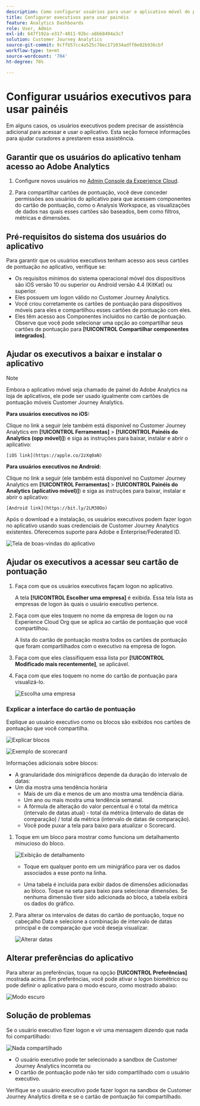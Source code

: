 ```yaml
---
description: Como configurar usuários para usar o aplicativo móvel do painel do Adobe Analytics
title: Configurar executivos para usar painéis
feature: Analytics Dashboards
role: User, Admin
exl-id: 647f192a-e317-4011-92bc-a8bb8494a3c7
solution: Customer Journey Analytics
source-git-commit: 9cffb57cc4a525c78ec171034adff0e02b936cbf
workflow-type: tm+mt
source-wordcount: '704'
ht-degree: 76%

---
```


# Configurar usuários executivos para usar painéis

Em alguns casos, os usuários executivos podem precisar de assistência adicional para acessar e usar o aplicativo. Esta seção fornece informações para ajudar curadores a prestarem essa assistência.

## Garantir que os usuários do aplicativo tenham acesso ao Adobe Analytics

1. Configure novos usuários no [Admin Console da Experience Cloud](https://experienceleague.adobe.com/docs/analytics/admin/admin-console/permissions/product-profile.html?lang=pt-BR).

1. Para compartilhar cartões de pontuação, você deve conceder permissões aos usuários do aplicativo para que acessem componentes do cartão de pontuação, como o Analysis Workspace, as visualizações de dados nas quais esses cartões são baseados, bem como filtros, métricas e dimensões.

## Pré-requisitos do sistema dos usuários do aplicativo

Para garantir que os usuários executivos tenham acesso aos seus cartões de pontuação no aplicativo, verifique se:

* Os requisitos mínimos do sistema operacional móvel dos dispositivos são iOS versão 10 ou superior ou Android versão 4.4 (KitKat) ou superior.
* Eles possuem um logon válido no Customer Journey Analytics.
* Você criou corretamente os cartões de pontuação para dispositivos móveis para eles e compartilhou esses cartões de pontuação com eles.
* Eles têm acesso aos Componentes incluídos no cartão de pontuação. Observe que você pode selecionar uma opção ao compartilhar seus cartões de pontuação para **[!UICONTROL Compartilhar componentes integrados]**.

## Ajudar os executivos a baixar e instalar o aplicativo

>[!NOTE]
>
>Embora o aplicativo móvel seja chamado de painel do Adobe Analytics na loja de aplicativos, ele pode ser usado igualmente com cartões de pontuação móveis Customer Journey Analytics.

**Para usuários executivos no iOS:**

Clique no link a seguir (ele também está disponível no Customer Journey Analytics em **[!UICONTROL Ferramentas]** > **[!UICONTROL Painéis do Analytics (opp móvel)]**) e siga as instruções para baixar, instalar e abrir o aplicativo:

`[iOS link](https://apple.co/2zXq0aN)`

**Para usuários executivos no Android:**

Clique no link a seguir (ele também está disponível no Customer Journey Analytics em **[!UICONTROL Ferramentas]** > **[!UICONTROL Painéis do Analytics (aplicativo móvel)]**) e siga as instruções para baixar, instalar e abrir o aplicativo:

`[Android link](https://bit.ly/2LM38Oo)`

Após o download e a instalação, os usuários executivos podem fazer logon no aplicativo usando suas credenciais de Customer Journey Analytics existentes. Oferecemos suporte para Adobe e Enterprise/Federated ID.

![Tela de boas-vindas do aplicativo](assets/welcome.png)

## Ajudar os executivos a acessar seu cartão de pontuação

1. Faça com que os usuários executivos façam logon no aplicativo.

   A tela **[!UICONTROL Escolher uma empresa]** é exibida. Essa tela lista as empresas de logon às quais o usuário executivo pertence.

1. Faça com que eles toquem no nome da empresa de logon ou na Experience Cloud Org que se aplica ao cartão de pontuação que você compartilhou.

   A lista do cartão de pontuação mostra todos os cartões de pontuação que foram compartilhados com o executivo na empresa de logon.

1. Faça com que eles classifiquem essa lista por **[!UICONTROL Modificado mais recentemente]**, se aplicável.

1. Faça com que eles toquem no nome do cartão de pontuação para visualizá-lo.

   ![Escolha uma empresa](assets/accesscard.png)


### Explicar a interface do cartão de pontuação

Explique ao usuário executivo como os blocos são exibidos nos cartões de pontuação que você compartilha.

![Explicar blocos](assets/newexplain.png)

![Exemplo de scorecard](assets/intro_scorecard.png)

Informações adicionais sobre blocos:

* A granularidade dos minigráficos depende da duração do intervalo de datas:
* Um dia mostra uma tendência horária
   * Mais de um dia e menos de um ano mostra uma tendência diária.
   * Um ano ou mais mostra uma tendência semanal.
   * A fórmula de alteração do valor percentual é o total da métrica (intervalo de datas atual) - total da métrica (intervalo de datas de comparação) / total da métrica (intervalo de datas de comparação).
   * Você pode puxar a tela para baixo para atualizar o Scorecard.


1. Toque em um bloco para mostrar como funciona um detalhamento minucioso do bloco.

   ![Exibição de detalhamento](assets/sparkline.png)

   * Toque em qualquer ponto em um minigráfico para ver os dados associados a esse ponto na linha.

   * Uma tabela é incluída para exibir dados de dimensões adicionadas ao bloco. Toque na seta para baixo para selecionar dimensões. Se nenhuma dimensão tiver sido adicionada ao bloco, a tabela exibirá os dados do gráfico.

1. Para alterar os intervalos de datas do cartão de pontuação, toque no cabeçalho Data e selecione a combinação de intervalo de datas principal e de comparação que você deseja visualizar.

   ![Alterar datas](assets/changedate.png)

## Alterar preferências do aplicativo

Para alterar as preferências, toque na opção **[!UICONTROL Preferências]** mostrada acima. Em preferências, você pode ativar o logon biométrico ou pode definir o aplicativo para o modo escuro, como mostrado abaixo:

![Modo escuro](assets/darkmode.png)

## Solução de problemas

Se o usuário executivo fizer logon e vir uma mensagem dizendo que nada foi compartilhado:

![Nada compartilhado](assets/nothing.png)

* O usuário executivo pode ter selecionado a sandbox de Customer Journey Analytics incorreta ou
* O cartão de pontuação pode não ter sido compartilhado com o usuário executivo.

Verifique se o usuário executivo pode fazer logon na sandbox de Customer Journey Analytics direita e se o cartão de pontuação foi compartilhado.
